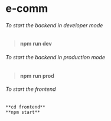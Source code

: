 # e-comm

###### To start the backend in developer mode
> **npm run dev**

###### To start the backend in production mode
> **npm run prod**

###### To start the frontend
```
**cd frontend**
**npm start**
```
